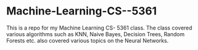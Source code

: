 # Machine-Learning-CS--5361
This is a repo for my Machine Learning CS- 5361 class. The class covered various algorithms such as KNN, Naive Bayes, Decision Trees, Random Forests etc. also covered various topics on the Neural Networks. 
